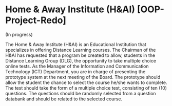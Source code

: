 # Home & Away Institute (H&AI) [OOP-Project-Redo]
(In progress) 

The Home & Away Institute (H&AI) is an Educational Institution that specializes in offering Distance
Learning courses. The Chairman of the H&AI has requested that a program be created to allow, students
in the Distance Learning Group (DLG), the opportunity to take multiple choice online tests. As the
Manager of the Information and Communication Technology (ICT) Department, you are in charge of
presenting the prototype system at the next meeting of the Board.
The prototype should allow the student the chance to select the course he/she wants to complete. The test
should take the form of a multiple choice test, consisting of ten (10) questions. The questions should be
randomly selected from a question databank and should be related to the selected course.
